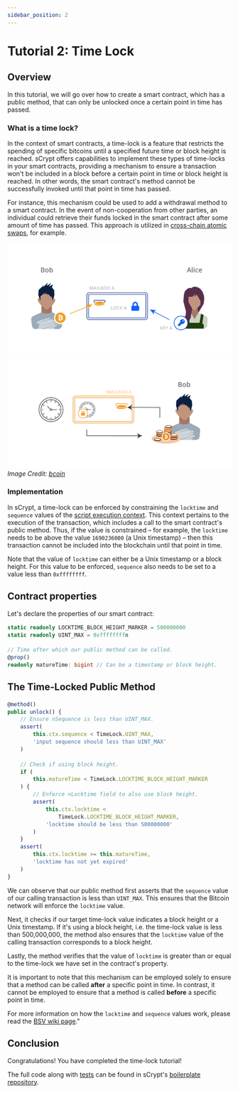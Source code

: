 ```yaml
---
sidebar_position: 2
---
```


# Tutorial 2: Time Lock

## Overview

In this tutorial, we will go over how to create a smart contract, which has a public method, that can only be unlocked once a certain point in time has passed.

### What is a time lock?

In the context of smart contracts, a time-lock is a feature that restricts the spending of specific bitcoins until a specified future time or block height is reached. sCrypt offers capabilities to implement these types of time-locks in your smart contracts, providing a mechanism to ensure a transaction won't be included in a block before a certain point in time or block height is reached. In other words, the smart contract's method cannot be successfully invoked until that point in time has passed.

For instance, this mechanism could be used to add a withdrawal method to a smart contract. In the event of non-cooperation from other parties, an individual could retrieve their funds locked in the smart contract after some amount of time has passed. This approach is utilized in [cross-chain atomic swaps](https://xiaohuiliu.medium.com/cross-chain-atomic-swaps-f13e874fcaa7), for example.

![](../../static/img/swap1.png)
![](../../static/img/swap2.png)
*Image Credit: [bcoin](https://bcoin.io/guides/swaps.html)*

### Implementation

In sCrypt, a time-lock can be enforced by constraining the `locktime` and `sequence` values of the [script execution context](../how-to-write-a-contract/scriptcontext). This context pertains to the execution of the transaction, which includes a call to the smart contract's public method. Thus, if the value is constrained – for example, the `locktime` needs to be above the value `1690236000` (a Unix timestamp) – then this transaction cannot be included into the blockchain until that point in time.

Note that the value of `locktime` can either be a Unix timestamp or a block height. For this value to be enforced, `sequence` also needs to be set to a value less than `0xffffffff`.

## Contract properties

Let's declare the properties of our smart contract:

```ts
static readonly LOCKTIME_BLOCK_HEIGHT_MARKER = 500000000
static readonly UINT_MAX = 0xffffffffn

// Time after which our public method can be called.
@prop()
readonly matureTime: bigint // Can be a timestamp or block height.
```

## The Time-Locked Public Method

```ts
@method()
public unlock() {
    // Ensure nSequence is less than UINT_MAX.
    assert(
        this.ctx.sequence < TimeLock.UINT_MAX,
        'input sequence should less than UINT_MAX'
    )

    // Check if using block height.
    if (
        this.matureTime < TimeLock.LOCKTIME_BLOCK_HEIGHT_MARKER
    ) {
        // Enforce nLocktime field to also use block height.
        assert(
            this.ctx.locktime <
                TimeLock.LOCKTIME_BLOCK_HEIGHT_MARKER,
            'locktime should be less than 500000000'
        )
    }
    assert(
        this.ctx.locktime >= this.matureTime,
        'locktime has not yet expired'
    )
}
```

We can observe that our public method first asserts that the `sequence` value of our calling transaction is less than `UINT_MAX`. This ensures that the Bitcoin network will enforce the `locktime` value.

Next, it checks if our target time-lock value indicates a block height or a Unix timestamp. If it's using a block height, i.e. the time-lock value is less than 500,000,000, the method also ensures that the `locktime` value of the calling transaction corresponds to a block height.

Lastly, the method verifies that the value of `locktime` is greater than or equal to the time-lock we have set in the contract's property.

It is important to note that this mechanism can be employed solely to ensure that a method can be called **after** a specific point in time. In contrast, it cannot be employed to ensure that a method is called **before** a specific point in time. 

For more information on how the `locktime` and `sequence` values work, please read the [BSV wiki page](https://wiki.bitcoinsv.io/index.php/NLocktime_and_nSequence)."

## Conclusion

Congratulations! You have completed the time-lock tutorial!

The full code along with [tests](https://github.com/sCrypt-Inc/boilerplate/blob/master/tests/timeLock.test.ts) can be found in sCrypt's [boilerplate repository](https://github.com/sCrypt-Inc/boilerplate/blob/master/src/contracts/timeLock.ts).

